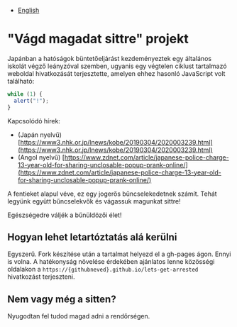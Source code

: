 - [English](README.en.md)

# "Vágd magadat sittre" projekt

Japánban a hatóságok büntetőeljárást kezdeményeztek egy általános iskolát végző
leányzóval szemben, ugyanis egy végtelen ciklust tartalmazó weboldal
hivatkozását terjesztette, amelyen ehhez hasonló JavaScript volt található:

```js
while (1) {
  alert("!");
}
```

Kapcsolódó hírek:

- (Japán nyelvű) [https://www3.nhk.or.jp/lnews/kobe/20190304/2020003239.html](https://www3.nhk.or.jp/lnews/kobe/20190304/2020003239.html)
- (Angol nyelvű) [https://www.zdnet.com/article/japanese-police-charge-13-year-old-for-sharing-unclosable-popup-prank-online/](https://www.zdnet.com/article/japanese-police-charge-13-year-old-for-sharing-unclosable-popup-prank-online/)

A fentieket alapul véve, ez egy jogerős bűncselekedetnek számít. Tehát legyünk
együtt bűncselekvők és vágassuk magunkat sittre!

Egészségedre váljék a bűnüldözői élet!

## Hogyan lehet letartóztatás alá kerülni

Egyszerű. Fork készítése után a tartalmat helyezd el a gh-pages ágon. Ennyi is
volna. A hatékonyság növelése érdekében ajánlatos lenne közösségi oldalakon a
`https://{githubneved}.github.io/lets-get-arrested` hivatkozást terjeszteni.

## Nem vagy még a sitten?

Nyugodtan fel tudod magad adni a rendőrségen.
